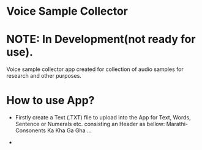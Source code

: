 # Voice Sample Collector
# NOTE: In Development(not ready for use).
Voice sample collector app created for collection of audio samples for research and other purposes.

# How to use App?
- Firstly create a Text (.TXT) file to upload into the App for Text, Words, Sentence or Numerals etc. consisting an Header as bellow:
  Marathi-Consonents
  Ka
  Kha
  Ga
  Gha
  ...
 
 -
  
